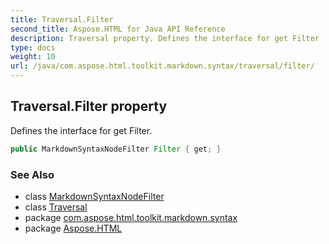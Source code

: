 ```yaml
---
title: Traversal.Filter
second_title: Aspose.HTML for Java API Reference
description: Traversal property. Defines the interface for get Filter
type: docs
weight: 10
url: /java/com.aspose.html.toolkit.markdown.syntax/traversal/filter/
---
```

## Traversal.Filter property

Defines the interface for get Filter.

```java
public MarkdownSyntaxNodeFilter Filter { get; }
```

### See Also

* class [MarkdownSyntaxNodeFilter](../../markdownsyntaxnodefilter/)
* class [Traversal](../)
* package [com.aspose.html.toolkit.markdown.syntax](../../../com.aspose.html.toolkit.markdown.syntax/)
* package [Aspose.HTML](../../../)
